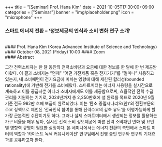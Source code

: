 ﻿+++
title = "[Seminar] Prof. Hana Kim"
date = 2021-10-05T17:30:00+09:00
categories = ["Seminar"]
banner = "img/placeholder.png"
icon = "microphone"
+++
### 스마트 에너지 전환 – ‘정보제공의 인식과 소비 변화 연구 소개’ 
<br>
#### Prof. Hana Kim (Korea Advanced Institute of Science and Technology)
#### October 08, 2021 (Friday) 10:00
#### Zoom
<br>
#### Abstract

그간 전력소비자는 한 달 동안의 전력소비량과 요금에 대한 정보를 한 달에 한 번 제공받아왔다. 이 결과 소비자는 “언제” “어떤 가전제품 혹은 전자기기”를 “얼마나” 사용하고 있는지, 내 소비패턴이 전기요금에 미치는 영향에 대해 제한된 합리성(bounded rationality)에 기반해 전기를 소비해왔다. 스마트미터는 에너지 사용량을 실시간으로 계측하고 이를 공급자뿐 아니라 소비자에게도 이를 제공함으로써, 효율적인 전력 수급 관리를 지원하는 기기로, 2024년까지 총 2,250만호에 설 완료를 목표로 2020년 9월 기준 전국 982만 호에 보급이 완료되었다. 이는 ‘탄소 중립시나리오(안)’의 전환부문의 주요 정책으로 제언된 ‘전국민적 참여를 통해 전력수요의 감축 유도’를 이행가능하게 할 가장 근본적인 수단이기도 하다. 그러나 실제 스마트미터에서 생산되는 정보를 활용하는 가구 비율을 매우 낮아, 실시간 전력 소비 정보제공에 따른 전력 소비패턴 변화 및 요인별 영향력 규명이 필요한 실정이다. 본 세미나에서는 에너지 전환의 측면에서 스마트 미터의 역할과 ‘카이스트 녹색 커뮤니케이션’ 연구팀에서 진행 중인 연구와 연구의 기대효과를 공유하고자 한다. 

